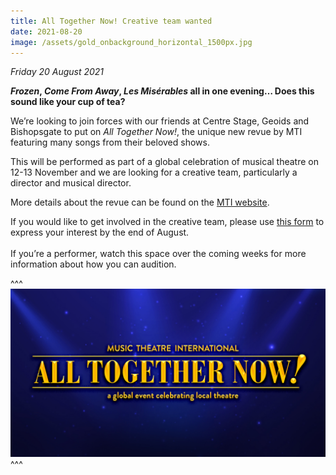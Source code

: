 ```yaml
---
title: All Together Now! Creative team wanted
date: 2021-08-20
image: /assets/gold_onbackground_horizontal_1500px.jpg
---
```

*Friday 20 August 2021*

***Frozen*, *Come From Away*, *Les Misérables* all in one evening… Does this sound like your cup of tea?** 

We’re looking to join forces with our friends at Centre Stage, Geoids and Bishopsgate to put on *All Together Now!*, the unique new revue by MTI featuring many songs from their beloved shows.

This will be performed as part of a global celebration of musical theatre on 12-13 November and we are looking for a creative team, particularly a director and musical director. 

More details about the revue can be found on the [MTI website](https://www.mtishows.co.uk/mtis-all-together-now).

If you would like to get involved in the creative team, please use [this form](https://docs.google.com/forms/d/e/1FAIpQLSdJ5isSoc358ohI5PQ4SGIeMWW79GXFf4RrRpwZqRsFo9irgw/viewform) to express your interest by the end of August.\
\
If you’re a performer, watch this space over the coming weeks for more information about how you can audition.

^^^ ![](/assets/gold_onbackground_horizontal_1500px.jpg)
^^^